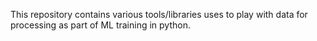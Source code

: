 This repository contains various tools/libraries uses to play with data for processing as part of ML training in python.
